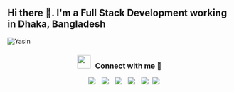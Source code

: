 <h2> Hi there 👋. I'm a Full Stack Development working in Dhaka, Bangladesh</h2>
<p align="left"> <img src="https://komarev.com/ghpvc/?username=Yasin440&label=Profile%20views&color=0e75b6&style=flat" alt="Yasin" /> </p>
<h3 align="center" > <img src="https://media.giphy.com/media/iY8CRBdQXODJSCERIr/giphy.gif" width="30" height="30" style="margin-right: 10px;">Connect with me 🤝 </h3>

<p align="center">

 <div align="center"  class="icons-social" style="margin-left: 10px;">
        <a style="margin-left: 10px;"  target="_blank" href="https://www.linkedin.com/in/md-yasin-miah-321314218/">
			<img src="https://img.icons8.com/doodle/40/000000/linkedin--v2.png"></a>
        <a style="margin-left: 10px;" target="_blank" href="https://github.com/Yasin440">
		<img src="https://img.icons8.com/doodle/40/000000/github--v1.png"></a>
		<a style="margin-left: 10px;" target="_blank" href="https://stackoverflow.com/users/19560233/md-yasin-miah">
				<img src="https://img.icons8.com/external-tal-revivo-color-tal-revivo/40/000000/external-stack-overflow-is-a-question-and-answer-site-for-professional-logo-color-tal-revivo.png"></a>
	   <a style="margin-left: 10px;" target="_blank" href="https://developer-md-yasin-miah.web.app/">
					<img src="https://img.icons8.com/external-sketchy-juicy-fish/0.6x/external-blog-online-services-sketchy-sketchy-juicy-fish.png"></a>
        <a style="margin-left: 10px;" target="_blank" href="https://www.instagram.com/md_yasin_miah/?hl=en">
			<img src="https://img.icons8.com/doodle/40/000000/instagram-new--v2.png"></a>
		<a style="margin-left: 5px;" target="_blank" href="https://drive.google.com/file/d/1pq2YAVvsCihmqFZRWKWY3UirGJM4MWWp/view?usp=sharing">
					<img src="https://img.icons8.com/plasticine/0.5x/resume.png" ></a>
      </div>

</p>
<!-- <a style="margin-top: 10px;" target="_blank" href="https://leetcard.jacoblin.cool/mdyasinmiah46?theme=unicorn&font=ABeeZee&ext=heatmap">
	<img src="https://leetcard.jacoblin.cool/mdyasinmiah46?theme=unicorn&font=ABeeZee">
</a> -->
<!--
**Yasin440/Yasin440** is a ✨ _special_ ✨ repository because its `README.md` (this file) appears on your GitHub profile.

Here are some ideas to get you started:

- 🔭 I’m currently working on ...
- 🌱 I’m currently learning ...
- 👯 I’m looking to collaborate on ...
- 🤔 I’m looking for help with ...
- 💬 Ask me about ...
- 📫 How to reach me: ...
- 😄 Pronouns: ...
- ⚡ Fun fact: ...
-->
